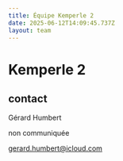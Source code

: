 ```yaml
---
title: Équipe Kemperle 2
date: 2025-06-12T14:09:45.737Z
layout: team
---
```


# Kemperle 2



## contact 

Gérard Humbert

non communiquée

gerard.humbert@icloud.com

